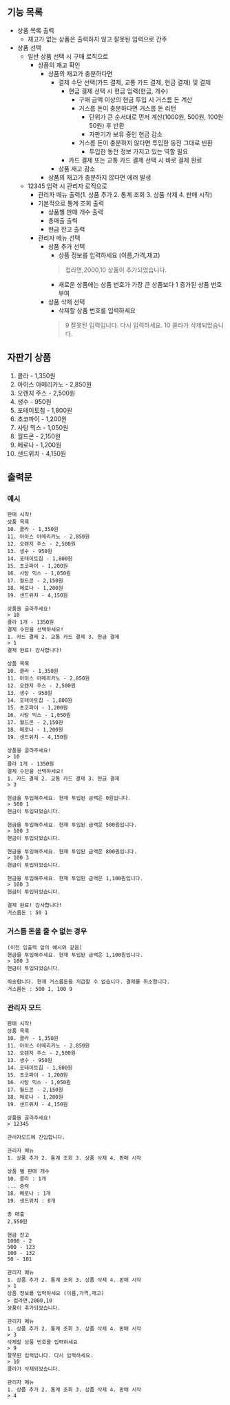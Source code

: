 ## 기능 목록
- 상품 목록 출력
    - 재고가 없는 상품은 출력하지 않고 잘못된 입력으로 간주
- 상품 선택
    - 일반 상품 선택 시 구매 로직으로
        - 상품의 재고 확인
            - 상품의 재고가 충분하다면
                - 결제 수단 선택(카드 결제, 교통 카드 결제, 현금 결제) 및 결제
                    - 현금 결제 선택 시 현금 입력(현금, 개수)
                        - 구매 금액 이상의 현금 투입 시 거스름 돈 계산
                        - 거스름 돈이 충분하다면 거스름 돈 리턴
                            - 단위가 큰 순서대로 먼저 계산(1000원, 500원, 100원 50원) 후 반환
                            - 자판기가 보유 중인 현금 감소
                        - 거스름 돈이 충분하지 않다면 투입한 동전 그대로 반환
                            - 투입한 동전 정보 가지고 있는 역할 필요
                    - 카드 결제 또는 교통 카드 결제 선택 시 바로 결제 완료
                - 상품 재고 감소
            - 상품의 재고가 충분하지 않다면 에러 발생
    - 12345 입력 시 관리자 로직으로
        - 관리자 메뉴 출력(1. 상품 추가 2. 통계 조회 3. 상품 삭제 4. 판매 시작)
        - 기본적으로 통계 조회 출력
            - 상품별 판매 개수 출력
            - 총매출 출력
            - 현금 잔고 출력
        - 관리자 메뉴 선택
            - 상품 추가 선택
                - 상품 정보를 입력하세요 (이름,가격,재고)
              > 컵라면,2000,10
              상품이 추가되었습니다.
                - 새로운 상품에는 상품 번호가 가장 큰 상품보다 1 증가된 상품 번호 부여
            - 상품 삭제 선택
                - 삭제할 상품 번호를 입력하세요
              > 9
              잘못된 입력입니다. 다시 입력하세요.
              > 10
              콜라가 삭제되었습니다.

## 자판기 상품
1. 콜라 - 1,350원
2. 아이스 아메리카노 - 2,850원
3. 오렌지 주스 - 2,500원
4. 생수 - 950원
5. 포테이토칩 - 1,800원
6. 초코파이 - 1,200원
7. 사탕 믹스 - 1,050원
8. 월드콘 - 2,150원
9. 메로나 - 1,200원
10. 샌드위치 - 4,150원           

## 출력문
### 예시
```
판매 시작!
상품 목록
10. 콜라 - 1,350원
11. 아이스 아메리카노 - 2,850원
12. 오렌지 주스 - 2,500원
13. 생수 - 950원
14. 포테이토칩 - 1,800원
15. 초코파이 - 1,200원
16. 사탕 믹스 - 1,050원
17. 월드콘 - 2,150원
18. 메로나 - 1,200원
19. 샌드위치 - 4,150원

상품을 골라주세요!
> 10
콜라 1개 - 1350원
결제 수단을 선택하세요!
1. 카드 결제 2. 교통 카드 결제 3. 현금 결제
> 1
결제 완료! 감사합니다!

상품 목록
10. 콜라 - 1,350원
11. 아이스 아메리카노 - 2,850원
12. 오렌지 주스 - 2,500원
13. 생수 - 950원
14. 포테이토칩 - 1,800원
15. 초코파이 - 1,200원
16. 사탕 믹스 - 1,050원
17. 월드콘 - 2,150원
18. 메로나 - 1,200원
19. 샌드위치 - 4,150원

상품을 골라주세요!
> 10
콜라 1개 - 1350원
결제 수단을 선택하세요!
1. 카드 결제 2. 교통 카드 결제 3. 현금 결제
> 3

현금을 투입해주세요. 현재 투입된 금액은 0원입니다.
> 500 1
현금이 투입되었습니다.

현금을 투입해주세요. 현재 투입된 금액은 500원입니다.
> 100 3
현금이 투입되었습니다.

현금을 투입해주세요. 현재 투입된 금액은 800원입니다.
> 100 3
현금이 투입되었습니다.

현금을 투입해주세요. 현재 투입된 금액은 1,100원입니다.
> 100 3
현금이 투입되었습니다.

결제 완료! 감사합니다!
거스름돈 : 50 1

```
### 거스름 돈을 줄 수 없는 경우
```
(이전 입출력 앞의 예시와 같음)
현금을 투입해주세요. 현재 투입된 금액은 1,100원입니다.
> 100 3
현금이 투입되었습니다.

죄송합니다. 현재 거스름돈을 지급할 수 없습니다. 결제를 취소합니다.
거스름돈 : 500 1, 100 9

```
### 관리자 모드
```
판매 시작!
상품 목록
10. 콜라 - 1,350원
11. 아이스 아메리카노 - 2,850원
12. 오렌지 주스 - 2,500원
13. 생수 - 950원
14. 포테이토칩 - 1,800원
15. 초코파이 - 1,200원
16. 사탕 믹스 - 1,050원
17. 월드콘 - 2,150원
18. 메로나 - 1,200원
19. 샌드위치 - 4,150원
```
```
상품을 골라주세요!
> 12345

관리자모드에 진입합니다.

관리자 메뉴
1. 상품 추가 2. 통계 조회 3. 상품 삭제 4. 판매 시작

상품 별 판매 개수
10. 콜라 : 1개
... 중략
18. 메로나 : 1개
19. 샌드위치 : 0개

총 매출
2,550원

현금 잔고
1000 - 2
500 - 123
100 - 132
50 - 101

관리자 메뉴
1. 상품 추가 2. 통계 조회 3. 상품 삭제 4. 판매 시작
> 1
상품 정보를 입력하세요 (이름,가격,재고)
> 컵라면,2000,10
상품이 추가되었습니다.

관리자 메뉴
1. 상품 추가 2. 통계 조회 3. 상품 삭제 4. 판매 시작
> 3
삭제할 상품 번호를 입력하세요
> 9
잘못된 입력입니다. 다시 입력하세요.
> 10
콜라가 삭제되었습니다.

관리자 메뉴
1. 상품 추가 2. 통계 조회 3. 상품 삭제 4. 판매 시작
> 4
```